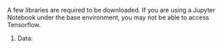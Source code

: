 A few libraries are required to be downloaded. If you are using a Jupyter Notebook under the base environment, you may not be able to access Tensorflow.
1. Data:  
